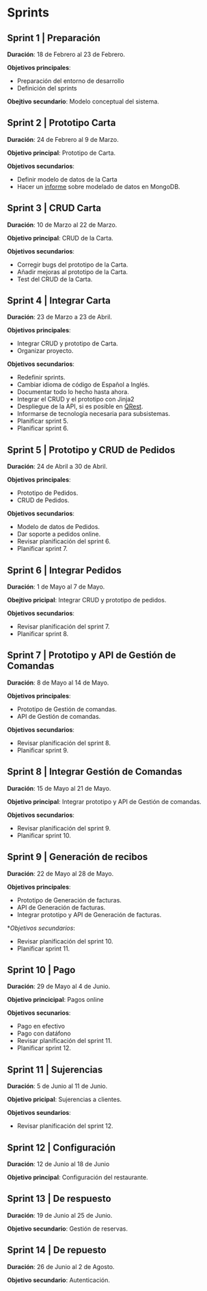 # Sprints

## Sprint 1 | Preparación

**Duración**: 18 de Febrero al 23 de Febrero.

**Objetivos principales**:

- Preparación del entorno de desarrollo
- Definición del sprints

**Obejtivo secundario**: Modelo conceptual del sistema.

## Sprint 2 | Prototipo Carta

**Duración**: 24 de Febrero al 9 de Marzo.

**Objetivo principal**: Prototipo de Carta.

**Objetivos secundarios**:

- Definir modelo de datos de la Carta
- Hacer un [informe](https://adsoltechsl.atlassian.net/wiki/spaces/~61936a2b744c4d0069410af0/pages/43352071) sobre modelado de datos en MongoDB.

## Sprint 3 | CRUD Carta

**Duración**: 10 de Marzo al 22 de Marzo.

**Objetivo principal**: CRUD de la Carta.

**Objetivos secundarios**:

- Corregir bugs del prototipo de la Carta.
- Añadir mejoras al prototipo de la Carta.
- Test del CRUD de la Carta. 

## Sprint 4 | Integrar Carta

**Duración**: 23 de Marzo a 23 de Abril.

**Objetivos principales**: 

- Integrar CRUD y prototipo de Carta. 
- Organizar proyecto.

**Objetivos secundarios**:

- Redefinir sprints.
- Cambiar idioma de código de Español a Inglés.
- Documentar todo lo hecho hasta ahora. 
- Integrar el CRUD y el prototipo con Jinja2
- Despliegue de la API, si es posible en [QRest](https://qrest.app/).
- Informarse de tecnología necesaria para subsistemas.
- Planificar sprint 5.
- Planificar sprint 6. 

## Sprint 5 | Prototipo y CRUD de Pedidos

**Duración**: 24 de Abril a 30 de Abril.

**Objetivos principales**: 

- Prototipo de Pedidos.
- CRUD de Pedidos.

**Objetivos secundarios**: 

- Modelo de datos de Pedidos. 
- Dar soporte a pedidos online. 
- Revisar planificación del sprint 6.
- Planificar sprint 7. 

## Sprint 6 | Integrar Pedidos 

**Duración**: 1 de Mayo al 7 de Mayo.

**Obejtivo pricipal**: Integrar CRUD y prototipo de pedidos.

**Objetivos secundarios**:

- Revisar planificación del sprint 7.
- Planificar sprint 8. 

## Sprint 7 | Prototipo y API de Gestión de Comandas

**Duración**: 8 de Mayo al 14 de Mayo.

**Objetivos principales**: 

- Prototipo de Gestión de comandas.
- API de Gestión de comandas. 

**Objetivos secundarios**: 

- Revisar planificación del sprint 8.
- Planificar sprint 9. 

## Sprint 8 | Integrar Gestión de Comandas 

**Duración**: 15 de Mayo al 21 de Mayo.

**Objetivo principal**: Integrar prototipo y API de Gestión de comandas.

**Objetivos secundarios**: 

- Revisar planificación del sprint 9.
- Planificar sprint 10. 

## Sprint 9 | Generación de recibos

**Duración**: 22 de Mayo al 28 de Mayo.

**Objetivos principales**: 

- Prototipo de Generación de facturas.
- API de Generación de facturas.
- Integrar prototipo y API de Generación de facturas.

**Objetivos secundarios*: 

- Revisar planificación del sprint 10.
- Planificar sprint 11. 

## Sprint 10 | Pago 

**Duración**: 29 de Mayo al 4 de Junio.

**Objetivo princicipal**: Pagos online

**Objetivos secunarios**:

- Pago en efectivo
- Pago con datáfono
- Revisar planificación del sprint 11.
- Planificar sprint 12. 


## Sprint 11 | Sujerencias 

**Duración**: 5 de Junio al 11 de Junio.

**Objetivo pricipal**: Sujerencias a clientes.

**Objetivos seundarios**: 

- Revisar planificación del sprint 12.

## Sprint 12 | Configuración

**Duración**: 12 de Junio al 18 de Junio

**Objetivo principal**: Configuración del restaurante.

## Sprint 13 | De respuesto

**Duración**: 19 de Junio al 25 de Junio.

**Objetivo secundario**: Gestión de reservas.

## Sprint 14 | De repuesto

**Duración**: 26 de Junio al 2 de Agosto.

**Objetivo secundario**: Autenticación.
